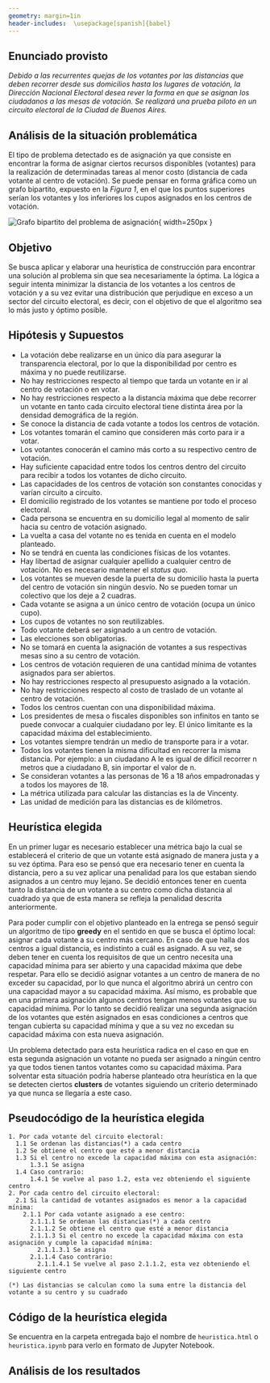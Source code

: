 ```yaml
---
geometry: margin=1in
header-includes:  \usepackage[spanish]{babel}
---
```


## Enunciado provisto

_Debido a las recurrentes quejas de los votantes por las distancias que deben recorrer desde sus domicilios hasta los lugares de votación, la Dirección Nacional Electoral desea rever la forma en que se asignan los ciudadanos a las mesas de votación. Se realizará una prueba piloto en un circuito electoral de la Ciudad de Buenos Aires._

## Análisis de la situación problemática

El tipo de problema detectado es de asignación ya que consiste en encontrar la forma de asignar ciertos recursos disponibles (votantes) para la realización de determinadas tareas al menor costo (distancia de cada votante al centro de votación). Se puede pensar en forma gráfica como un grafo bipartito, expuesto en la _Figura 1_, en el que los puntos superiores serían los votantes y los inferiores los cupos asignados en los centros de votación.

![Grafo bipartito del problema de asignación](grafo.png){ width=250px }

## Objetivo

Se busca aplicar y elaborar una heurística de construcción para encontrar una solución al problema sin que sea necesariamente la óptima. La lógica a seguir intenta minimizar la distancia de los votantes a los centros de votación y a su vez evitar una distribución que perjudique en exceso a un sector del circuito electoral, es decir, con el objetivo de que el algoritmo sea lo más justo y óptimo posible.

## Hipótesis y Supuestos

- La votación debe realizarse en un único día para asegurar la transparencia electoral, por lo que la disponibilidad por centro es máxima y no puede reutilizarse.
- No hay restricciones respecto al tiempo que tarda un votante en ir al centro de votación o en votar.
- No hay restricciones respecto a la distancia máxima que debe recorrer un votante en tanto cada circuito electoral tiene distinta área por la densidad demográfica de la región. 
- Se conoce la distancia de cada votante a todos los centros de votación.
- Los votantes tomarán el camino que consideren más corto para ir a votar.
- Los votantes conocerán el camino más corto a su respectivo centro de votación.
- Hay suficiente capacidad entre todos los centros dentro del circuito para recibir a todos los votantes de dicho circuito.
- Las capacidades de los centros de votación son constantes conocidas y varían circuito a circuito.
- El domicilio registrado de los votantes se mantiene por todo el proceso electoral.
- Cada persona se encuentra en su domicilio legal al momento de salir hacia su centro de votación asignado.
- La vuelta a casa del votante no es tenida en cuenta en el modelo planteado.
- No se tendrá en cuenta las condiciones físicas de los votantes.
- Hay libertad de asignar cualquier apellido a cualquier centro de votación. No es necesario mantener el _status quo_.
- Los votantes se mueven desde la puerta de su domicilio hasta la puerta del centro de votación sin ningún desvío. No se pueden tomar un colectivo que los deje a 2 cuadras.
- Cada votante se asigna a un único centro de votación (ocupa un único cupo).
- Los cupos de votantes no son reutilizables.
- Todo votante deberá ser asignado a un centro de votación. 
- Las elecciones son obligatorias.
- No se tomará en cuenta la asignación de votantes a sus respectivas mesas sino a su centro de votación.
- Los centros de votación requieren de una cantidad mínima de votantes asignados para ser abiertos.
- No hay restricciones respecto al presupuesto asignado a la votación.
- No hay restricciones respecto al costo de traslado de un votante al centro de votación.
- Todos los centros cuentan con una disponibilidad máxima. 
- Los presidentes de mesa o fiscales disponibles son infinitos en tanto se puede convocar a cualquier ciudadano por ley. El único limitante es la capacidad máxima del establecimiento. 
- Los votantes siempre tendrán un medio de transporte para ir a votar.
- Todos los votantes tienen la misma dificultad en recorrer la misma distancia. Por ejemplo: a un ciudadano A le es igual de difícil recorrer n metros que a ciudadano B, sin importar el valor de n.
- Se consideran votantes a las personas de 16 a 18 años empadronadas y a todos los mayores de 18.
- La métrica utilizada para calcular las distancias es la de Vincenty.
- Las unidad de medición para las distancias es de kilómetros. 

## Heurística elegida

En un primer lugar es necesario establecer una métrica bajo la cual se establecerá el criterio de que un votante está asignado de manera justa y a su vez óptima. Para eso se pensó que era necesario tener en cuenta la distancia, pero a su vez aplicar una penalidad para los que estaban siendo asignados a un centro muy lejano. Se decidió entonces tener en cuenta tanto la distancia de un votante a su centro como dicha distancia al cuadrado ya que de esta manera se refleja la penalidad descrita anteriormente.

Para poder cumplir con el objetivo planteado en la entrega se pensó seguir un algoritmo de tipo **greedy** en el sentido en que se busca el óptimo local: asignar cada votante a su centro más cercano. En caso de que halla dos centros a igual distancia, es indistinto a cuál es asignado. A su vez, se deben tener en cuenta los requisitos de que un centro necesita una capacidad mínima para ser abierto y una capacidad máxima que debe respetar. Para ello se decidió asignar votantes a un centro de manera de no exceder su capacidad, por lo que nunca el algoritmo abrirá un centro con una capacidad mayor a su capacidad máxima. Así mismo, es probable que en una primera asignación algunos centros tengan menos votantes que su capacidad mínima. Por lo tanto se decidió realizar una segunda asignación de los votantes que estén asignados en esas condiciones a centros que tengan cubierta su capacidad mínima y que a su vez no excedan su capacidad máxima con esta nueva asignación.

Un problema detectado para esta heurística radica en el caso en que en esta segunda asignación un votante no pueda ser asignado a ningún centro ya que todos tienen tantos votantes como su capacidad máxima. Para solventar esta situación podría haberse planteado otra heurística en la que se detecten ciertos **clusters** de votantes siguiendo un criterio determinado ya que nunca se llegaría a este caso.

## Pseudocódigo de la heurística elegida

```
1. Por cada votante del circuito electoral:
  1.1 Se ordenan las distancias(*) a cada centro
  1.2 Se obtiene el centro que esté a menor distancia
  1.3 Si el centro no excede la capacidad máxima con esta asignación:
      1.3.1 Se asigna
  1.4 Caso contrario:
      1.4.1 Se vuelve al paso 1.2, esta vez obteniendo el siguiente centro
2. Por cada centro del circuito electoral:
  2.1 Si la cantidad de votantes asignados es menor a la capacidad mínima:
    2.1.1 Por cada votante asignado a ese centro:
      2.1.1.1 Se ordenan las distancias(*) a cada centro
      2.1.1.2 Se obtiene el centro que esté a menor distancia
      2.1.1.3 Si el centro no excede la capacidad máxima con esta asignación y cumple la capacidad mínima:
        2.1.1.3.1 Se asigna
      2.1.1.4 Caso contrario:
        2.1.1.4.1 Se vuelve al paso 2.1.1.2, esta vez obteniendo el siguiente centro

(*) Las distancias se calculan como la suma entre la distancia del votante a su centro y su cuadrado
```

## Código de la heurística elegida

Se encuentra en la carpeta entregada bajo el nombre de `heuristica.html` o `heuristica.ipynb` para verlo en formato de Jupyter Notebook.

## Análisis de los resultados


